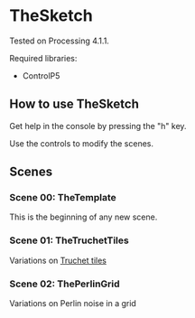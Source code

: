 # TheSketch

Tested on Processing 4.1.1.

Required libraries:
* ControlP5

## How to use TheSketch
Get help in the console by pressing the "h" key.

Use the controls to modify the scenes.

## Scenes
### Scene 00: TheTemplate
This is the beginning of any new scene.

### Scene 01: TheTruchetTiles
Variations on [Truchet tiles](https://en.wikipedia.org/wiki/Truchet_tiles)

### Scene 02: ThePerlinGrid
Variations on Perlin noise in a grid

